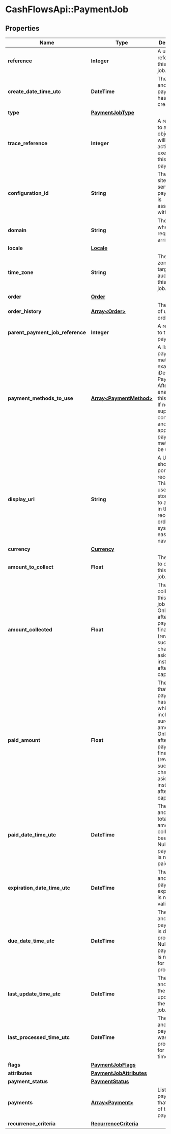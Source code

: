 # CashFlowsApi::PaymentJob

## Properties
Name | Type | Description | Notes
------------ | ------------- | ------------- | -------------
**reference** | **Integer** | A unique reference of this payment job. | [optional] 
**create_date_time_utc** | **DateTime** | The date and time this payment job has been created. | [optional] 
**type** | [**PaymentJobType**](PaymentJobType.md) |  | [optional] 
**trace_reference** | **Integer** | A reference to a trace object which will trace all actions executed on this payment. | [optional] 
**configuration_id** | **String** | The id of the site or service the payment job is associated with. | [optional] 
**domain** | **String** | The domain where the request arrived on. | [optional] 
**locale** | [**Locale**](Locale.md) |  | [optional] 
**time_zone** | **String** | The time zone of the target audience of this payment job. | [optional] 
**order** | [**Order**](Order.md) |  | [optional] 
**order_history** | [**Array&lt;Order&gt;**](Order.md) | The history of updated orders. | [optional] 
**parent_payment_job_reference** | **Integer** | A reference to the parent payment job. | [optional] 
**payment_methods_to_use** | [**Array&lt;PaymentMethod&gt;**](PaymentMethod.md) | A list of payment methods (for example iDeal, PayPal, AfterPay) to enable for this request.  If none are supplied, all configured and applicable payment methods will be used. | [optional] 
**display_url** | **String** | A URL that is shown in the portal to the receiver.  This can be used to store a link to an order in the receiver&#x27;s order system for easy navigation. | [optional] 
**currency** | [**Currency**](Currency.md) |  | [optional] 
**amount_to_collect** | **Float** | The amount to collect in this payment job. | [optional] 
**amount_collected** | **Float** | The amount collected in this payment job so far.  Only set after a payment is final (reversals such as chargebacks aside), for instance after a card capture. | [optional] 
**paid_amount** | **Float** | The amount that the payer has has paid, which includes surcharge amounts.  Only set after a payment is final (reversals such as chargebacks aside), for instance after a card capture. | [optional] 
**paid_date_time_utc** | **DateTime** | The date and time the total to amount to collect has been paid.  Null if the payment job is not fully paid. | [optional] 
**expiration_date_time_utc** | **DateTime** | The date and time the payment job expires and is no longer valid. | [optional] 
**due_date_time_utc** | **DateTime** | The date and time the payment job is due for processing.  Null if the payment job is not due for processing. | [optional] 
**last_update_time_utc** | **DateTime** | The date and time of the last update to the payment job. | [optional] 
**last_processed_time_utc** | **DateTime** | The date and time this payment job was processed for the last time. | [optional] 
**flags** | [**PaymentJobFlags**](PaymentJobFlags.md) |  | [optional] 
**attributes** | [**PaymentJobAttributes**](PaymentJobAttributes.md) |  | [optional] 
**payment_status** | [**PaymentStatus**](PaymentStatus.md) |  | [optional] 
**payments** | [**Array&lt;Payment&gt;**](Payment.md) | List of payments that are part of this payment job. | [optional] 
**recurrence_criteria** | [**RecurrenceCriteria**](RecurrenceCriteria.md) |  | [optional] 

